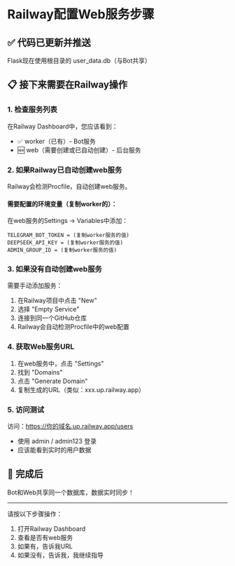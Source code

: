 # Railway配置Web服务步骤

## ✅ 代码已更新并推送

Flask现在使用根目录的 user_data.db（与Bot共享）

## 📋 接下来需要在Railway操作

### 1. 检查服务列表
在Railway Dashboard中，您应该看到：
- ✅ worker（已有）- Bot服务
- 🆕 web（需要创建或已自动创建）- 后台服务

### 2. 如果Railway已自动创建web服务

Railway会检测Procfile，自动创建web服务。

#### 需要配置的环境变量（复制worker的）：

在web服务的Settings → Variables中添加：

```
TELEGRAM_BOT_TOKEN = (复制worker服务的值)
DEEPSEEK_API_KEY = (复制worker服务的值)
ADMIN_GROUP_ID = (复制worker服务的值)
```

### 3. 如果没有自动创建web服务

需要手动添加服务：
1. 在Railway项目中点击 "New"
2. 选择 "Empty Service"
3. 连接到同一个GitHub仓库
4. Railway会自动检测Procfile中的web配置

### 4. 获取Web服务URL

1. 在web服务中，点击 "Settings"
2. 找到 "Domains"
3. 点击 "Generate Domain"
4. 复制生成的URL（类似：xxx.up.railway.app）

### 5. 访问测试

访问：https://你的域名.up.railway.app/users
- 使用 admin / admin123 登录
- 应该能看到实时的用户数据

## 🎯 完成后

Bot和Web共享同一个数据库，数据实时同步！

---

请按以下步骤操作：
1. 打开Railway Dashboard
2. 查看是否有web服务
3. 如果有，告诉我URL
4. 如果没有，告诉我，我继续指导
